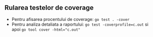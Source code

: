 ## Rularea testelor de coverage

- Pentru afisarea procentului de coverage: `go test . -cover`
- Pentru analiza detaliata a raportului: `go test -coverprofile=c.out` si apoi `go tool cover -html="c.out"`